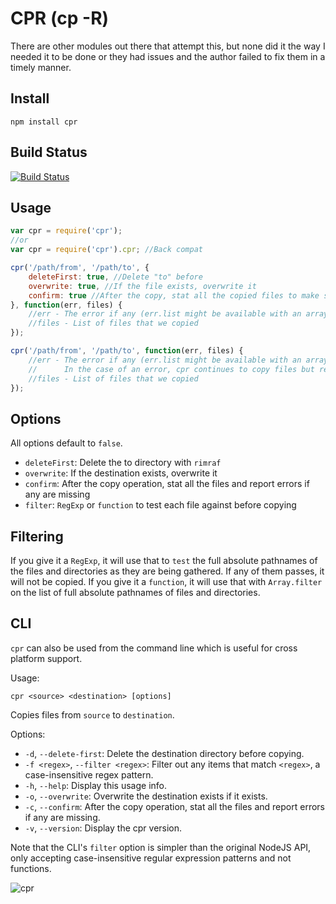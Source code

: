 CPR (cp -R)
===========

There are other modules out there that attempt this, but none did it the way I needed it to be done or they had issues and the author failed to fix them in a timely manner.

Install
-------

    npm install cpr


Build Status
------------

[![Build Status](https://secure.travis-ci.org/davglass/cpr.png)](http://travis-ci.org/davglass/cpr)

Usage
-----

```js
var cpr = require('cpr');
//or
var cpr = require('cpr').cpr; //Back compat

cpr('/path/from', '/path/to', {
    deleteFirst: true, //Delete "to" before
    overwrite: true, //If the file exists, overwrite it
    confirm: true //After the copy, stat all the copied files to make sure they are there
}, function(err, files) {
    //err - The error if any (err.list might be available with an array of errors for more detailed information)
    //files - List of files that we copied
});

cpr('/path/from', '/path/to', function(err, files) {
    //err - The error if any (err.list might be available with an array of errors for more detailed information)
    //      In the case of an error, cpr continues to copy files but returns this error object with all of the files that it failed to copy.
    //files - List of files that we copied
});
```

Options
-------

All options default to `false`.

   * `deleteFirst`: Delete the to directory with `rimraf`
   * `overwrite`: If the destination exists, overwrite it
   * `confirm`: After the copy operation, stat all the files and report errors if any are missing
   * `filter`: `RegExp` or `function` to test each file against before copying


Filtering
---------

If you give it a `RegExp`, it will use that to `test` the full absolute pathnames of the files and directories as they are being gathered. If any of them passes, it will not be copied.
If you give it a `function`, it will use that with `Array.filter` on the list of full absolute pathnames of files and directories.


CLI
---

`cpr` can also be used from the command line which is useful for cross platform support.

Usage:

```
cpr <source> <destination> [options]
```
Copies files from `source` to `destination`.

Options:

* `-d`, `--delete-first`:             Delete the destination directory before copying.
* `-f <regex>`, `--filter <regex>`:   Filter out any items that match `<regex>`, a case-insensitive regex pattern.
* `-h`, `--help`:                     Display this usage info.
* `-o`, `--overwrite`:                Overwrite the destination exists if it exists.
* `-c`, `--confirm`:                  After the copy operation, stat all the files and report errors if any are missing.
* `-v`, `--version`:                  Display the cpr version.

Note that the CLI's `filter` option is simpler than the original NodeJS API, only accepting case-insensitive regular expression patterns and not functions.

![cpr](../master/cpr.jpg?raw=true)
